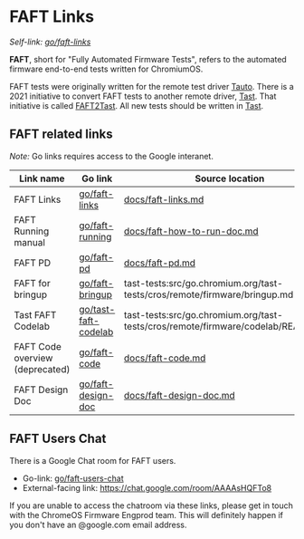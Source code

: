 # FAFT Links

_Self-link: [go/faft-links]_

**FAFT**, short for "Fully Automated Firmware Tests", refers to the automated
firmware end-to-end tests written for ChromiumOS.

FAFT tests were originally written for the remote test driver [Tauto]. There is
a 2021 initiative to convert FAFT tests to another remote driver, [Tast]. That
initiative is called [FAFT2Tast]. All new tests should be written in [Tast].

[Tauto]: https://chromium.googlesource.com/chromiumos/third_party/autotest/
[Tast]: https://chromium.googlesource.com/chromiumos/platform/tast/
[FAFT2Tast]: https://goto.google.com/faft2tast-overview

## FAFT related links

*Note:* Go links requires access to the Google interanet.

Link name           | Go link              | Source location
------------------- | -------------------- | ---------------
FAFT Links          | [go/faft-links]      | [docs/faft-links.md]
FAFT Running manual | [go/faft-running]    | [docs/faft-how-to-run-doc.md]
FAFT PD             | [go/faft-pd]         | [docs/faft-pd.md]
FAFT for bringup    | [go/faft-bringup]    | tast-tests:src/go.chromium.org/tast-tests/cros/remote/firmware/bringup.md
Tast FAFT Codelab   | [go/tast-faft-codelab] | tast-tests:src/go.chromium.org/tast-tests/cros/remote/firmware/codelab/README.md
FAFT Code overview (deprecated)  | [go/faft-code]       | [docs/faft-code.md]
FAFT Design Doc    | [go/faft-design-doc] | [docs/faft-design-doc.md]

[go/faft-links]: https://goto.google.com/faft-links
[docs/faft-links.md]: faft-links.md

[go/faft-design-doc]: https://goto.google.com/faft-design-doc
[docs/faft-design-doc.md]: faft-design-doc.md

[go/faft-pd]: https://goto.google.com/faft-pd
[docs/faft-pd.md]: faft-pd.md

[go/faft-running]: https://goto.google.com/faft-running
[docs/faft-how-to-run-doc.md]: faft-how-to-run-doc.md

[go/faft-code]: https://goto.google.com/faft-code
[docs/faft-code.md]: faft-code.md

[go/tast-faft-codelab]: https://chromium.googlesource.com/chromiumos/platform/tast-tests/+/HEAD/src/go.chromium.org/tast-tests/cros/remote/firmware/codelab/README.md
[go/faft-bringup]: https://chromium.googlesource.com/chromiumos/platform/tast-tests/+/HEAD/src/go.chromium.org/tast-tests/cros/remote/firmware/bringup.md

## FAFT Users Chat

There is a Google Chat room for FAFT users.

* Go-link: [go/faft-users-chat]
* External-facing link: https://chat.google.com/room/AAAAsHQFTo8

If you are unable to access the chatroom via these links, please get in touch
with the ChromeOS Firmware Engprod team. This will definitely happen if you
don't have an @google.com email address.

[go/faft-users-chat]: https://goto.google.com/faft-users-chat
